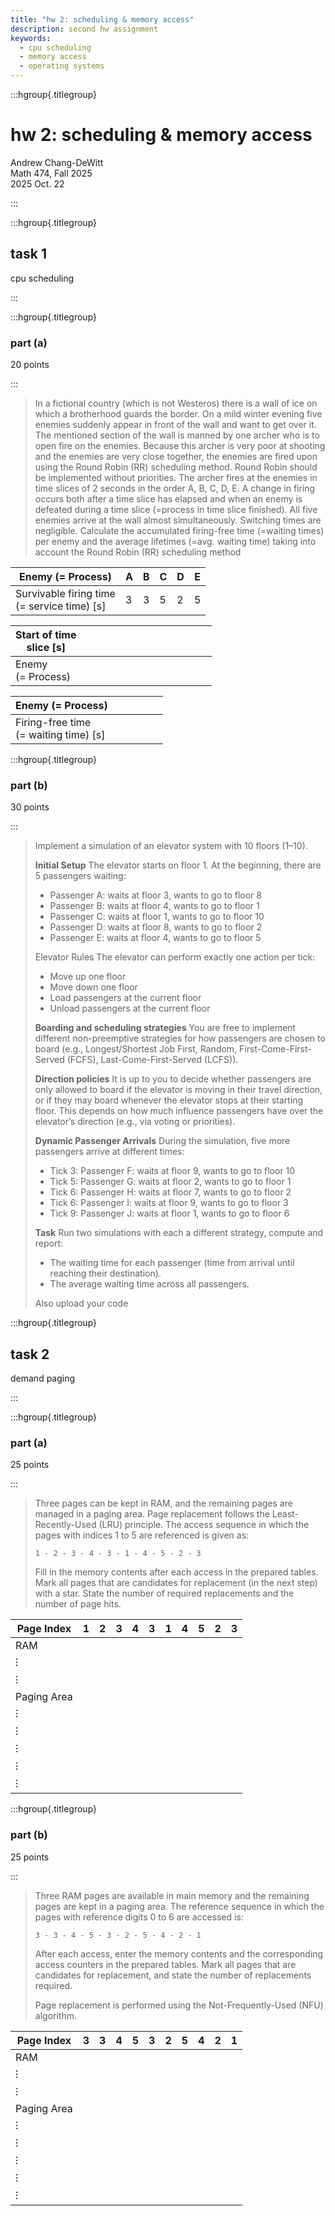 ```yaml
---
title: "hw 2: scheduling & memory access"
description: second hw assignment
keywords:
  - cpu scheduling
  - memory access
  - operating systems
---
```


:::hgroup{.titlegroup}

# hw 2: scheduling & memory access

Andrew Chang-DeWitt \
Math 474, Fall 2025 \
2025 Oct. 22

:::

:::hgroup{.titlegroup}

## task 1

cpu scheduling

:::

:::hgroup{.titlegroup}

### part (a)

20 points

:::

> In a fictional country (which is not Westeros) there is a wall of ice
> on which a brotherhood guards the border. On a mild winter evening
> five enemies suddenly appear in front of the wall and want to get
> over it. The mentioned section of the wall is manned by one archer
> who is to open fire on the enemies. Because this archer is very poor
> at shooting and the enemies are very close together, the enemies are
> fired upon using the Round Robin (RR) scheduling method. Round Robin
> should be implemented without priorities. The archer fires at the
> enemies in time slices of 2 seconds in the order A, B, C, D, E. A
> change in firing occurs both after a time slice has elapsed and when
> an enemy is defeated during a time slice (=process in time slice
> finished). All five enemies arrive at the wall almost simultaneously.
> Switching times are negligible. Calculate the accumulated
> firing-free time (=waiting times) per enemy and the average lifetimes
> (=avg. waiting time) taking into account the Round Robin (RR)
> scheduling method

| Enemy (= Process)                                | A   | B   | C   | D   | E   |
| ------------------------------------------------ | --- | --- | --- | --- | --- |
| Survivable firing time <br/>(= service time) [s] | 3   | 3   | 5   | 2   | 5   |

| Start of time <br /> slice [s] |     |     |     |     |     |     |     |     |     |     |     |     |     |
| ------------------------------ | --- | --- | --- | --- | --- | --- | --- | --- | --- | --- | --- | --- | --- |
| Enemy <br /> (= Process)       |     |     |     |     |     |     |     |     |     |     |     |     |     |

| Enemy (= Process)                          |     |     |     |     |     |
| ------------------------------------------ | --- | --- | --- | --- | --- |
| Firing-free time <br/>(= waiting time) [s] |     |     |     |     |     |

:::hgroup{.titlegroup}

### part (b)

30 points

:::

> Implement a simulation of an elevator system with 10 floors (1–10).
>
> **Initial Setup** The elevator starts on floor 1. At the beginning, there are
> 5 passengers waiting:
>
> - Passenger A: waits at floor 3, wants to go to floor 8
> - Passenger B: waits at floor 4, wants to go to floor 1
> - Passenger C: waits at floor 1, wants to go to floor 10
> - Passenger D: waits at floor 8, wants to go to floor 2
> - Passenger E: waits at floor 4, wants to go to floor 5
>
> Elevator Rules The elevator can perform exactly one action per tick:
>
> - Move up one floor
> - Move down one floor
> - Load passengers at the current floor
> - Unload passengers at the current floor
>
> **Boarding and scheduling strategies** You are free to implement different
> non-preemptive strategies for how passengers are chosen to board (e.g.,
> Longest/Shortest Job First, Random, First-Come-First-Served (FCFS),
> Last-Come-First-Served (LCFS)).
>
> **Direction policies** It is up to you to decide whether passengers are only
> allowed to board if the elevator is moving in their travel direction, or if
> they may board whenever the elevator stops at their starting floor. This
> depends on how much influence passengers have over the elevator’s direction
> (e.g., via voting or priorities).
>
> **Dynamic Passenger Arrivals** During the simulation, five more passengers
> arrive at different times:
>
> - Tick 3: Passenger F: waits at floor 9, wants to go to floor 10
> - Tick 5: Passenger G: waits at floor 2, wants to go to floor 1
> - Tick 6: Passenger H: waits at floor 7, wants to go to floor 2
> - Tick 6: Passenger I: waits at floor 9, wants to go to floor 3
> - Tick 9: Passenger J: waits at floor 1, wants to go to floor 6
>
> **Task** Run two simulations with each a different strategy, compute and
> report:
>
> - The waiting time for each passenger (time from arrival until reaching their
>   destination).
> - The average waiting time across all passengers.
>
> Also upload your code

:::hgroup{.titlegroup}

## task 2

demand paging

:::

:::hgroup{.titlegroup}

### part (a)

25 points

:::

> Three pages can be kept in RAM, and the remaining pages are managed in a
> paging area. Page replacement follows the Least-Recently-Used (LRU)
> principle. The access sequence in which the pages with indices 1 to 5 are
> referenced is given as:
>
> ```
> 1 - 2 - 3 - 4 - 3 - 1 - 4 - 5 - 2 - 3
> ```
>
> Fill in the memory contents after each access in the prepared tables. Mark
> all pages that are candidates for replacement (in the next step) with a star.
> State the number of required replacements and the number of page hits.

| Page Index  | 1   | 2   | 3   | 4   | 3   | 1   | 4   | 5   | 2   | 3   |
| ----------- | --- | --- | --- | --- | --- | --- | --- | --- | --- | --- |
| RAM         |     |     |     |     |     |     |     |     |     |     |
| ⁝           |     |     |     |     |     |     |     |     |     |     |
| ⁝           |     |     |     |     |     |     |     |     |     |     |
| Paging Area |     |     |     |     |     |     |     |     |     |     |
| ⁝           |     |     |     |     |     |     |     |     |     |     |
| ⁝           |     |     |     |     |     |     |     |     |     |     |
| ⁝           |     |     |     |     |     |     |     |     |     |     |
| ⁝           |     |     |     |     |     |     |     |     |     |     |
| ⁝           |     |     |     |     |     |     |     |     |     |     |

:::hgroup{.titlegroup}

### part (b)

25 points

:::

> Three RAM pages are available in main memory and the remaining pages are kept
> in a paging area. The reference sequence in which the pages with reference
> digits 0 to 6 are accessed is:
>
> ```
> 3 - 3 - 4 - 5 - 3 - 2 - 5 - 4 - 2 - 1
> ```
>
> After each access, enter the memory contents and the corresponding access
> counters in the prepared tables. Mark all pages that are candidates for
> replacement, and state the number of replacements required.
>
> Page replacement is performed using the Not-Frequently-Used (NFU) algorithm.

| Page Index  | 3   | 3   | 4   | 5   | 3   | 2   | 5   | 4   | 2   | 1   |
| ----------- | --- | --- | --- | --- | --- | --- | --- | --- | --- | --- |
| RAM         |     |     |     |     |     |     |     |     |     |     |
| ⁝           |     |     |     |     |     |     |     |     |     |     |
| ⁝           |     |     |     |     |     |     |     |     |     |     |
| Paging Area |     |     |     |     |     |     |     |     |     |     |
| ⁝           |     |     |     |     |     |     |     |     |     |     |
| ⁝           |     |     |     |     |     |     |     |     |     |     |
| ⁝           |     |     |     |     |     |     |     |     |     |     |
| ⁝           |     |     |     |     |     |     |     |     |     |     |
| ⁝           |     |     |     |     |     |     |     |     |     |     |
